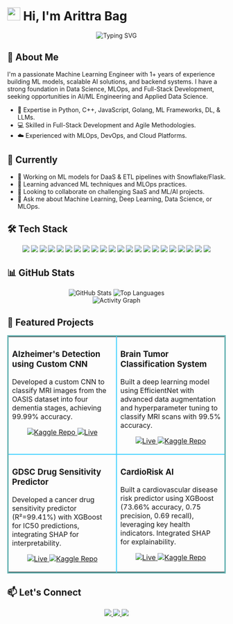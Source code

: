 # <img src="https://raw.githubusercontent.com/MartinHeinz/MartinHeinz/master/wave.gif" width="30px"> Hi, I'm Arittra Bag

<div align="center">
  <img src="https://readme-typing-svg.herokuapp.com?font=Fira+Code&weight=600&size=24&duration=4000&pause=1000&color=00FF00&center=true&vCenter=true&width=800&lines=Machine+Learning+Engineer+%26+Software+Developer;Building+ML+Models+%26+Scalable+AI+Solutions;Into:+Data+Science+%7C+MLOps+%7C+Full-Stack+Development" alt="Typing SVG" />
</div>

## 🚀 About Me

I'm a passionate Machine Learning Engineer with 1+ years of experience building ML models, scalable AI solutions, and backend systems. I have a strong foundation in Data Science, MLOps, and Full-Stack Development, seeking opportunities in AI/ML Engineering and Applied Data Science.

- 🧠 Expertise in Python, C++, JavaScript, Golang, ML Frameworks, DL, & LLMs.
- 💻 Skilled in Full-Stack Development and Agile Methodologies.
- ☁️ Experienced with MLOps, DevOps, and Cloud Platforms.

## 🎯 Currently

- 🔭 Working on ML models for DaaS & ETL pipelines with Snowflake/Flask.
- 🌱 Learning advanced ML techniques and MLOps practices.
- 🤝 Looking to collaborate on challenging SaaS and ML/AI projects.
- 💬 Ask me about Machine Learning, Deep Learning, Data Science, or MLOps.

## 🛠️ Tech Stack

<p align="center">
  <img src="https://img.shields.io/badge/Python-3776AB?style=for-the-badge&logo=python&logoColor=white" />
  <img src="https://img.shields.io/badge/C++-00599C?style=for-the-badge&logo=cplusplus&logoColor=white" />
  <img src="https://img.shields.io/badge/JavaScript-F7DF1E?style=for-the-badge&logo=javascript&logoColor=black" />
  <img src="https://img.shields.io/badge/Go-00ADD8?style=for-the-badge&logo=go&logoColor=white" />
  <img src="https://img.shields.io/badge/Machine%20Learning-FF6F00?style=for-the-badge&logo=scikit-learn&logoColor=white" /> 
  <img src="https://img.shields.io/badge/Deep%20Learning-EE4C2C?style=for-the-badge&logo=pytorch&logoColor=white" />
  <img src="https://img.shields.io/badge/Artificial%20Intelligence-5A67D8?style=for-the-badge&logoColor=white" />
  <img src="https://img.shields.io/badge/Data Science-20BEFF?style=for-the-badge&logo=Kaggle&logoColor=white" />
  <img src="https://img.shields.io/badge/MLOps-5A67D8?style=for-the-badge&logo=kubernetes&logoColor=white" />
  <img src="https://img.shields.io/badge/DevOps-007ACC?style=for-the-badge&logo=docker&logoColor=white" />
  <img src="https://img.shields.io/badge/LLMs-black?style=for-the-badge&logo=openai&logoColor=white" />
  <img src="https://img.shields.io/badge/RAG-FFD21E?style=for-the-badge&logoColor=black" /> 
  <img src="https://img.shields.io/badge/NLP-5C6BC0?style=for-the-badge&logoColor=white" />
  <img src="https://img.shields.io/badge/Full%20Stack-20232A?style=for-the-badge&logo=react&logoColor=61DAFB" />
  <img src="https://img.shields.io/badge/Flask-000000?style=for-the-badge&logo=flask&logoColor=white" />
  <img src="https://img.shields.io/badge/Snowflake-29B5E8?style=for-the-badge&logo=snowflake&logoColor=white" />
  <img src="https://img.shields.io/badge/Heroku-430098?style=for-the-badge&logo=heroku&logoColor=white" />
  <img src="https://img.shields.io/badge/SHAP-FF0055?style=for-the-badge&logoColor=white" />
  <img src="https://img.shields.io/badge/Data%20Structures%20%26%20Algo-8B4513?style=for-the-badge&logo=leetcode&logoColor=white" />
  <img src="https://img.shields.io/badge/Agile-magenta?style=for-the-badge&logo=jira&logoColor=white" />
  <img src="https://img.shields.io/badge/Git-F05032?style=for-the-badge&logo=git&logoColor=white" />
  <img src="https://img.shields.io/badge/AWS-232F3E?style=for-the-badge&logo=amazon%20web%20services&logoColor=white" />
</p>

## 📊 GitHub Stats

<div align="center">
  <img src="https://github-readme-stats.vercel.app/api?username=Arittra-Bag&show_icons=true&theme=dark&hide_border=true&bg_color=0D1117" alt="GitHub Stats" />
  <img src="https://github-readme-stats.vercel.app/api/top-langs/?username=Arittra-Bag&layout=compact&theme=dark&hide_border=true&bg_color=0D1117" alt="Top Languages" />
</div>

<div align="center">
  <img src="https://github-readme-activity-graph.vercel.app/graph?username=Arittra-Bag&theme=github-dark&hide_border=true&bg_color=0D1117" alt="Activity Graph" />
</div>

## 🌟 Featured Projects

<table bordercolor="#66b2b2">
<tr>
    <td width="50%" valign="top" style="border-right:2px solid #3fd0ff;">
      <h3 align="left">Alzheimer's Detection using Custom CNN</h3>
      <p>Developed a custom CNN to classify MRI images from the OASIS dataset into four dementia stages, achieving 99.99% accuracy.</p>
      <p align="center">
        <a href="https://www.kaggle.com/code/arittrabag/alzheimer-s-detection-acc-99-99" target="kaggle">
        <img src="https://img.shields.io/badge/Code-20BEFF?style=for-the-badge&logo=Kaggle&logoColor=white" alt="Kaggle Repo"/>
        </a>
        <a href="https://dementiadreamscape.vercel.app" target="vercel">
        <img src="https://img.shields.io/badge/Live-blue?style=for-the-badge&logo=vercel&logoColor=white" alt="Live"/>
        </a>
      </p>
    </td>
    <td width="50%" valign="top">
      <h3 align="left">Brain Tumor Classification System</h3>
      <p>Built a deep learning model using EfficientNet with advanced data augmentation and hyperparameter tuning to classify MRI scans with 99.5% accuracy.</p>
      <p align="center">
        <a href="https://huggingface.co/spaces/arittrabag/Brain-Alzheimers-Tumor_Detection" target="huggingface">
        <img src="https://img.shields.io/badge/Live-FFD21E?style=for-the-badge&logo=huggingface&logoColor=black" alt="Live"/>
        </a>
        <a href="https://www.kaggle.com/code/arittrabag/classification-using-efficientnet-acc-99-5" target="kaggle">
        <img src="https://img.shields.io/badge/Code-20BEFF?style=for-the-badge&logo=Kaggle&logoColor=white" alt="Kaggle Repo"/>
        </a>
      </p>
    </td>
</tr>
<tr>
    <td width="50%" valign="top" style="border-right:2px solid #3fd0ff; border-top:2px solid #3fd0ff;">
      <h3 align="left">GDSC Drug Sensitivity Predictor</h3>
      <p>Developed a cancer drug sensitivity predictor (R²=99.41%) with XGBoost for IC50 predictions, integrating SHAP for interpretability.</p>
      <p align="center">
        <a href="https://huggingface.co/spaces/arittrabag/Drug-Sensitivity-Predictor" target="huggingface">
        <img src="https://img.shields.io/badge/Live-FFD21E?style=for-the-badge&logo=huggingface&logoColor=black" alt="Live"/>
        </a>
        <a href="https://www.kaggle.com/code/arittrabag/drug-sensitivity-prediction-r-score-99-41" target="kaggle">
        <img src="https://img.shields.io/badge/Code-20BEFF?style=for-the-badge&logo=Kaggle&logoColor=white" alt="Kaggle Repo"/>
        </a>
      </p>
    </td>
    <td width="50%" valign="top" style="border-top:2px solid #3fd0ff;">
      <h3 align="left">CardioRisk AI</h3>
      <p>Built a cardiovascular disease risk predictor using XGBoost (73.66% accuracy, 0.75 precision, 0.69 recall), leveraging key health indicators. Integrated SHAP for explainability.</p>
      <p align="center">
        <a href="https://huggingface.co/spaces/arittrabag/Heart-Disease-Risk-Predictor" target="huggingface">
        <img src="https://img.shields.io/badge/Live-FFD21E?style=for-the-badge&logo=huggingface&logoColor=black" alt="Live"/>
        </a>
        <a href="https://www.kaggle.com/code/arittrabag/heart-disease-risk-predictor-with-xgboost-shap" target="kaggle">
        <img src="https://img.shields.io/badge/Code-20BEFF?style=for-the-badge&logo=Kaggle&logoColor=white" alt="Kaggle Repo"/>
        </a>
      </p>
    </td>
</tr>
</table>

## 📫 Let's Connect

<div align="center">
  <a href="mailto:arittrabag@gmail.com">
    <img src="https://img.shields.io/badge/Gmail-D14836?style=for-the-badge&logo=gmail&logoColor=white" />
  </a>
  <a href="https://linkedin.com/in/arittra-bag-00b12a1b5" target="_blank">
    <img src="https://img.shields.io/badge/LinkedIn-0077B5?style=for-the-badge&logo=linkedin&logoColor=white" />
  </a>
  <a href="https://www.kaggle.com/arittrabag" target="_blank">
    <img src="https://img.shields.io/badge/Kaggle-20BEFF?style=for-the-badge&logo=Kaggle&logoColor=white" />
  </a>
</div>
